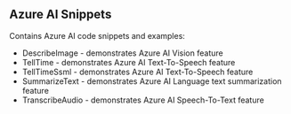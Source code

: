 ## Azure AI Snippets
Contains Azure AI code snippets and examples:
- DescribeImage - demonstrates Azure AI Vision feature
- TellTime - demonstrates Azure AI Text-To-Speech feature
- TellTimeSsml - demonstrates Azure AI Text-To-Speech feature
- SummarizeText  - demonstrates Azure AI Language text summarization feature
- TranscribeAudio - demonstrates Azure AI Speech-To-Text feature
